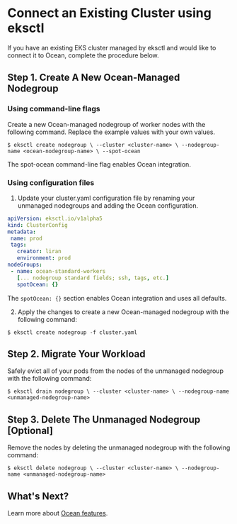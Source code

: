 # Connect an Existing Cluster using eksctl

If you have an existing EKS cluster managed by eksctl and would like to connect it to Ocean, complete the procedure below.

## Step 1. Create A New Ocean-Managed Nodegroup

### Using command-line flags

Create a new Ocean-managed nodegroup of worker nodes with the following command. Replace the example values with your own values.

`$ eksctl create nodegroup \ --cluster <cluster-name> \ --nodegroup-name <ocean-nodegroup-name> \ --spot-ocean`

The spot-ocean command-line flag enables Ocean integration.

### Using configuration files

1. Update your cluster.yaml configuration file by renaming your unmanaged nodegroups and adding the Ocean configuration.

```yaml
apiVersion: eksctl.io/v1alpha5
kind: ClusterConfig
metadata:
 name: prod
 tags:
   creator: liran
   environment: prod
nodeGroups:
 - name: ocean-standard-workers
   [... nodegroup standard fields; ssh, tags, etc.]
   spotOcean: {}
```

The `spotOcean: {}` section enables Ocean integration and uses all defaults.

2. Apply the changes to create a new Ocean-managed nodegroup with the following command:

`$ eksctl create nodegroup -f cluster.yaml`

## Step 2. Migrate Your Workload

Safely evict all of your pods from the nodes of the unmanaged nodegroup with the following command:

`$ eksctl drain nodegroup \ --cluster <cluster-name> \ --nodegroup-name <unmanaged-nodegroup-name>`

## Step 3. Delete The Unmanaged Nodegroup [Optional]

Remove the nodes by deleting the unmanaged nodegroup with the following command:

`$ eksctl delete nodegroup \ --cluster <cluster-name> \ --nodegroup-name <unmanaged-nodegroup-name>`

## What's Next?

Learn more about [Ocean features](ocean/features/).
